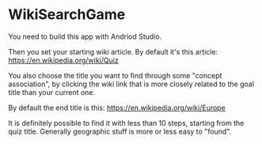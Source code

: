 # WikiSearchGame

You need to build this app with Andriod Studio.

Then you set your starting wiki article. By default it's this article:
https://en.wikipedia.org/wiki/Quiz

You also choose the title you want to find through some "concept association", by clicking the wiki link that is more closely related to the goal title than your current one.

By default the end title is this: https://en.wikipedia.org/wiki/Europe

It is definitely possible to find it with less than 10 steps, starting from the quiz title. Generally geographic stuff is more or less easy to "found".
